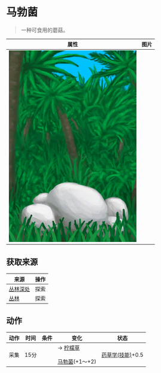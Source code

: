 # 马勃菌  
> 一种可食用的蘑菇。  
  
  属性  |   图片   
 ----  |  ----:   
   |  ![](Sprite/PuffballsPlant.png)   
  
## 获取来源  
来源  |  操作  
----  |  ----  
[丛林深处](DeepJungle.md)  |  探索  
[丛林](Jungle.md)  |  探索  
## 动作  
动作  |  时间  |  条件  |  变化  |  状态  
----  |  ----  |  ----  |  ----  |  ----  
采集<br>  |  15分  |    |  → [柠檬草](LemongrassStalks.md)<br><br>[马勃菌](Puffballs.md)(+1～+2)<br>  |  [药草学(技能)](Skill_Herbology.md)+0.5  
